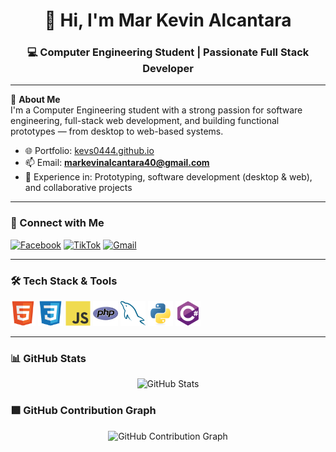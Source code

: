 <h1 align="center">👋 Hi, I'm Mar Kevin Alcantara</h1>
<h3 align="center">💻 Computer Engineering Student | Passionate Full Stack Developer</h3>

---

🎯 **About Me**  
I'm a Computer Engineering student with a strong passion for software engineering, full-stack web development, and building functional prototypes — from desktop to web-based systems.

- 🌐 Portfolio: [kevs0444.github.io](https://kevs0444.github.io)
- 📫 Email: **markevinalcantara40@gmail.com**
- 🔧 Experience in: Prototyping, software development (desktop & web), and collaborative projects

---

### 🤝 Connect with Me
<p align="left">
  <a href="https://www.facebook.com/KevinAlcantara04" target="_blank"><img src="https://img.shields.io/badge/Facebook-%231877F2.svg?&style=for-the-badge&logo=facebook&logoColor=white" alt="Facebook" /></a>
  <a href="https://www.tiktok.com/@kevscode.tech" target="_blank"><img src="https://img.shields.io/badge/TikTok-%23000000.svg?&style=for-the-badge&logo=tiktok&logoColor=white" alt="TikTok" /></a>
  <a href="mailto:markevinalcantara40@gmail.com"><img src="https://img.shields.io/badge/Gmail-D14836?style=for-the-badge&logo=gmail&logoColor=white" alt="Gmail" /></a>
</p>

---

### 🛠️ Tech Stack & Tools
<p align="left">
  <a href="https://www.w3schools.com/html/"><img src="https://raw.githubusercontent.com/devicons/devicon/master/icons/html5/html5-original.svg" alt="HTML" width="40" height="40"/></a>
  <a href="https://www.w3schools.com/css/"><img src="https://raw.githubusercontent.com/devicons/devicon/master/icons/css3/css3-original.svg" alt="CSS" width="40" height="40"/></a>
  <a href="https://developer.mozilla.org/en-US/docs/Web/JavaScript"><img src="https://raw.githubusercontent.com/devicons/devicon/master/icons/javascript/javascript-original.svg" alt="JavaScript" width="40" height="40"/></a>
  <a href="https://www.php.net"><img src="https://raw.githubusercontent.com/devicons/devicon/master/icons/php/php-original.svg" alt="PHP" width="40" height="40"/></a>
  <a href="https://www.mysql.com/"><img src="https://raw.githubusercontent.com/devicons/devicon/master/icons/mysql/mysql-original.svg" alt="MySQL" width="40" height="40"/></a>
  <a href="https://www.python.org"><img src="https://raw.githubusercontent.com/devicons/devicon/master/icons/python/python-original.svg" alt="Python" width="40" height="40"/></a>
  <a href="https://www.w3schools.com/cs/"><img src="https://raw.githubusercontent.com/devicons/devicon/master/icons/csharp/csharp-original.svg" alt="C#" width="40" height="40"/></a>
</p>

---

### 📊 GitHub Stats
<p align="center">
  <img src="https://github-readme-stats.vercel.app/api?username=kevs0444&show_icons=true&theme=tokyonight" alt="GitHub Stats" />
  <br>
</p>

### 🟩 GitHub Contribution Graph
<p align="center">
  <img src="https://github-readme-activity-graph.vercel.app/graph?username=kevs0444&theme=tokyo-night" alt="GitHub Contribution Graph" />
</p>
